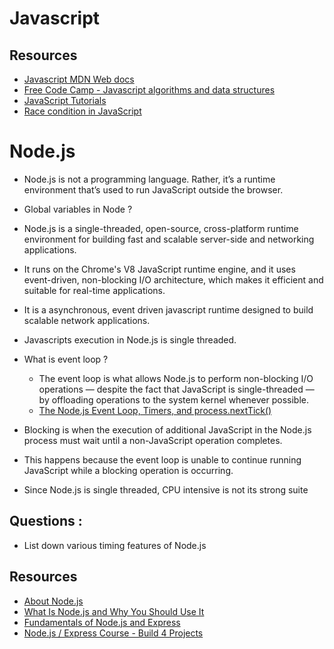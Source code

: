 
# Javascript

## Resources


- [Javascript MDN Web docs](https://developer.mozilla.org/en-US/docs/Web/JavaScript)
- [Free Code Camp - Javascript algorithms and data structures](https://www.freecodecamp.org/learn/javascript-algorithms-and-data-structures/)
- [JavaScript Tutorials](https://www.tutorialspoint.com/javascript/index.htm)
- [Race condition in JavaScript](https://dev.to/jmhungdev/is-there-race-condition-in-javascript-yes-and-no-4m4p)

# Node.js

- Node.js is not a programming language. Rather, it’s a runtime environment that’s used to run JavaScript outside the browser.
- Global variables in Node ?

- Node.js is a single-threaded, open-source, cross-platform runtime environment for building fast and scalable server-side and networking applications. 

- It runs on the Chrome's V8 JavaScript runtime engine, and it uses event-driven, non-blocking I/O architecture, which makes it efficient and suitable for real-time applications.

- It is a asynchronous, event driven javascript runtime designed to build scalable network applications.

- Javascripts execution in Node.js is single threaded.

- What is event loop ?
    - The event loop is what allows Node.js to perform non-blocking I/O operations — despite the fact that JavaScript is single-threaded — by offloading operations to the system kernel whenever possible.
    - [The Node.js Event Loop, Timers, and process.nextTick()](https://nodejs.org/en/docs/guides/event-loop-timers-and-nexttick/)

- Blocking is when the execution of additional JavaScript in the Node.js process must wait until a non-JavaScript operation completes. 
- This happens because the event loop is unable to continue running JavaScript while a blocking operation is occurring.

- Since Node.js is single threaded, CPU intensive is not its strong suite

## Questions :

- List down various timing features of Node.js 


## Resources

- [About Node.js](https://nodejs.org/en/about/)
- [What Is Node.js and Why You Should Use It ](https://kinsta.com/knowledgebase/what-is-node-js/)
- [Fundamentals of Node.js and Express](https://www.youtube.com/watch?v=Oe421EPjeBE)
- [Node.js / Express Course - Build 4 Projects](https://www.youtube.com/watch?v=qwfE7fSVaZM)